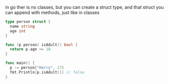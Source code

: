 in go ther is no classes, but you can create a struct type, and that struct you can append with methods, just like in classes

```go
type person struct {
  name string
  age int
}

func (p person) isAdult() bool {
  return p.age >= 18
}

func main() {
  p := person{"Harry", 17}
  fmt.Println(p.isAdult()) // false
}
```
